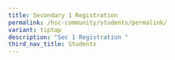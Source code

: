 ```yaml
---
title: Secondary 1 Registration
permalink: /hsc-community/students/permalink/
variant: tiptap
description: "Sec 1 Registration "
third_nav_title: Students
---
```

